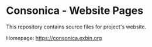 Consonica - Website Pages
=========================

This repository contains source files for project's website.

Homepage: https://consonica.exbin.org  

